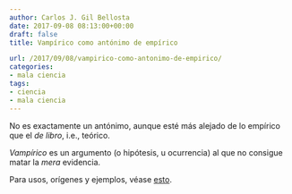 ```yaml
---
author: Carlos J. Gil Bellosta
date: 2017-09-08 08:13:00+00:00
draft: false
title: Vampírico como antónimo de empírico

url: /2017/09/08/vampirico-como-antonimo-de-empirico/
categories:
- mala ciencia
tags:
- ciencia
- mala ciencia
---
```


No es exactamente un antónimo, aunque esté más alejado de lo empírico que el _de libro_, i.e., teórico.

_Vampírico_ es un argumento (o hipótesis, u ocurrencia) al que no consigue matar la _mera_ evidencia.

Para usos, orígenes y ejemplos, véase [esto](http://languagelog.ldc.upenn.edu/nll/?p=3114).
